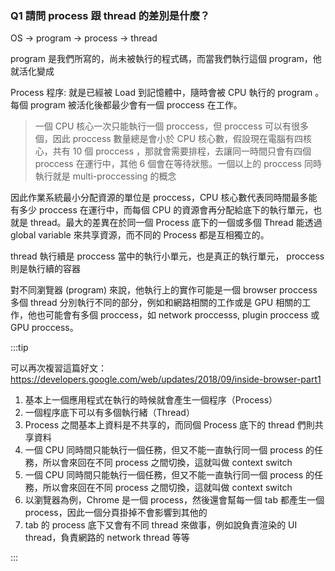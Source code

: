 ### Q1 請問 process 跟 thread 的差別是什麼？

OS -> program -> process -> thread

program 是我們所寫的，尚未被執行的程式碼，而當我們執行這個 program，他就活化變成

Process 程序: 就是已經被 Load 到記憶體中，隨時會被 CPU 執行的 program 。每個 program 被活化後都最少會有一個 proccess 在工作。

> 一個 CPU 核心一次只能執行一個 proccess，但 proccess 可以有很多個，因此 proccess 數量總是會小於 CPU 核心數，假設現在電腦有四核心，共有 10 個 proccess ，那就會需要排程，去讓同一時間只會有四個 proccess 在運行中，其他 6 個會在等待狀態。一個以上的 proccess 同時執行就是 multi-proccessing 的概念

因此作業系統最小分配資源的單位是 proccess，CPU 核心數代表同時間最多能有多少 proccess 在運行中，而每個 CPU 的資源會再分配給底下的執行單元，也就是 thread。最大的差異在於同一個 Process 底下的一個或多個 Thread 能透過 global variable 來共享資源，而不同的 Process 都是互相獨立的。

thread 執行續是 proccess 當中的執行小單元，也是真正的執行單元， proccess 則是執行續的容器

對不同瀏覽器 (program) 來說，他執行上的實作可能是一個 browser proccess 多個 thread 分別執行不同的部分，例如和網路相關的工作或是 GPU 相關的工作，他也可能會有多個 proccess，如 network proccesss, plugin proccess 或 GPU proccess。

:::tip

可以再次複習這篇好文：https://developers.google.com/web/updates/2018/09/inside-browser-part1

1.  基本上一個應用程式在執行的時候就會產生一個程序（Process）
2.  一個程序底下可以有多個執行緒（Thread）
3.  Process 之間基本上資料是不共享的，而同個 Process 底下的 thread 們則共享資料
4.  一個 CPU 同時間只能執行一個任務，但又不能一直執行同一個 process 的任務，所以會來回在不同 process 之間切換，這就叫做 context switch
5.  一個 CPU 同時間只能執行一個任務，但又不能一直執行同一個 process 的任務，所以會來回在不同 process 之間切換，這就叫做 context switch
6.  以瀏覽器為例，Chrome 是一個 process，然後還會幫每一個 tab 都產生一個 process，因此一個分頁掛掉不會影響到其他的
7.  tab 的 process 底下又會有不同 thread 來做事，例如說負責渲染的 UI thread，負責網路的 network thread 等等

:::
